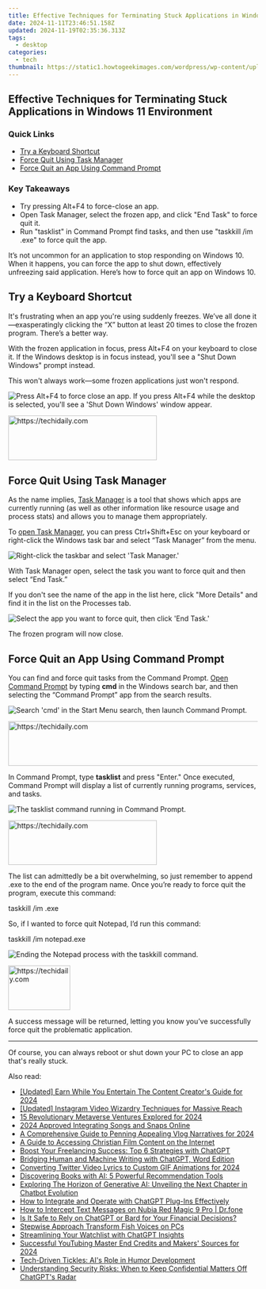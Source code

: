 ```yaml
---
title: Effective Techniques for Terminating Stuck Applications in Windows 11 Environment
date: 2024-11-11T23:46:51.158Z
updated: 2024-11-19T02:35:36.313Z
tags:
  - desktop
categories:
  - tech
thumbnail: https://static1.howtogeekimages.com/wordpress/wp-content/uploads/2024/02/52781818963_ddd89fcf7e_o-4.jpg
---
```


## Effective Techniques for Terminating Stuck Applications in Windows 11 Environment

### Quick Links

* [Try a Keyboard Shortcut](https://instagram-clips.techidaily.com/the-key-to-viral-instagram-posts/)
* [Force Quit Using Task Manager](https://android-unlock.techidaily.com/in-2024-forgot-pattern-lock-heres-how-you-can-unlock-samsung-galaxy-s24-pattern-lock-screen-by-drfone-android/)
* [Force Quit an App Using Command Prompt](https://fox-links.techidaily.com/expertly-crafted-images-with-lut-techniques-in-photoshop-cs6-for-2024/)

### Key Takeaways

* Try pressing Alt+F4 to force-close an app.
* Open Task Manager, select the frozen app, and click "End Task" to force quit it.
* Run "tasklist" in Command Prompt find tasks, and then use "taskkill /im <program>.exe" to force quit the app.

 It’s not uncommon for an application to stop responding on Windows 10\. When it happens, you can force the app to shut down, effectively unfreezing said application. Here’s how to force quit an app on Windows 10.

##  Try a Keyboard Shortcut

 It's frustrating when an app you're using suddenly freezes. We’ve all done it—exasperatingly clicking the “X” button at least 20 times to close the frozen program. There’s a better way.

 With the frozen application in focus, press Alt+F4 on your keyboard to close it. If the Windows desktop is in focus instead, you'll see a "Shut Down Windows" prompt instead.

 This won't always work—some frozen applications just won't respond.

![Press Alt+F4 to force close an app. If you press Alt+F4 while the desktop is selected, you'll see a 'Shut Down Windows' window appear.](https://static1.howtogeekimages.com/wordpress/wp-content/uploads/2024/02/0-altf4-restart-okay-1.png) 

<!-- affiliate ads begin -->
<a href="https://aligracehair.sjv.io/c/5597632/1972693/19272" target="_top" id="1972693">
  <img src="//a.impactradius-go.com/display-ad/19272-1972693" border="0" alt="https://techidaily.com" width="300" height="90"/>
</a>
<img height="0" width="0" src="https://aligracehair.sjv.io/i/5597632/1972693/19272" style="position:absolute;visibility:hidden;" border="0" />
<!-- affiliate ads end -->

##  Force Quit Using Task Manager

 As the name implies, [Task Manager](https://some-skills.techidaily.com/new-unveiling-the-secret-sauce-for-massive-tiktok-content-grabs/) is a tool that shows which apps are currently running (as well as other information like resource usage and process stats) and allows you to manage them appropriately.

 To [open Task Manager](https://youtube-blog.techidaily.com/24-top-15-gaming-capture-utilities/), you can press Ctrl+Shift+Esc on your keyboard or right-click the Windows task bar and select “Task Manager” from the menu.

![Right-click the taskbar and select 'Task Manager.'](https://static1.howtogeekimages.com/wordpress/wp-content/uploads/2024/02/1-open-task-manager.png) 

 With Task Manager open, select the task you want to force quit and then select “End Task.”

 If you don't see the name of the app in the list here, click "More Details" and find it in the list on the Processes tab.

![Select the app you want to force quit, then click 'End Task.'](https://static1.howtogeekimages.com/wordpress/wp-content/uploads/2024/02/2-select-the-app-and-hit-end-task.png) 

 The frozen program will now close.

##  Force Quit an App Using Command Prompt

 You can find and force quit tasks from the Command Prompt. [Open Command Prompt](https://android-frp.techidaily.com/in-2024-step-by-step-tutorial-how-to-bypass-oppo-a78-frp-by-drfone-android/) by typing **cmd** in the Windows search bar, and then selecting the “Command Prompt” app from the search results.

![Search 'cmd' in the Start Menu search, then launch Command Prompt.](https://static1.howtogeekimages.com/wordpress/wp-content/uploads/2024/02/3-launch-command-prompt.png) 

<!-- affiliate ads begin -->
<a href="https://appsumo.8odi.net/c/5597632/2151860/7443" target="_top" id="2151860">
  <img src="//a.impactradius-go.com/display-ad/7443-2151860" border="0" alt="https://techidaily.com" width="728" height="90"/>
</a>
<img height="0" width="0" src="https://appsumo.8odi.net/i/5597632/2151860/7443" style="position:absolute;visibility:hidden;" border="0" />
<!-- affiliate ads end -->

 In Command Prompt, type **tasklist** and press "Enter." Once executed, Command Prompt will display a list of currently running programs, services, and tasks.

![The tasklist command running in Command Prompt.](https://static1.howtogeekimages.com/wordpress/wp-content/uploads/2024/02/4-tasklist.png) 

<!-- affiliate ads begin -->
<a href="https://aligracehair.sjv.io/c/5597632/2080328/19272" target="_top" id="2080328">
  <img src="//a.impactradius-go.com/display-ad/19272-2080328" border="0" alt="https://techidaily.com" width="300" height="90"/>
</a>
<img height="0" width="0" src="https://aligracehair.sjv.io/i/5597632/2080328/19272" style="position:absolute;visibility:hidden;" border="0" />
<!-- affiliate ads end -->

 The list can admittedly be a bit overwhelming, so just remember to append .exe to the end of the program name. Once you’re ready to force quit the program, execute this command:

taskkill /im <program>.exe

 So, if I wanted to force quit Notepad, I’d run this command:

taskkill /im notepad.exe

![Ending the Notepad process with the taskkill command.](https://static1.howtogeekimages.com/wordpress/wp-content/uploads/2024/02/5-kill-notepad.png) 

<!-- affiliate ads begin -->
<a href="https://aligracehair.sjv.io/c/5597632/2135409/19272" target="_top" id="2135409">
  <img src="//a.impactradius-go.com/display-ad/19272-2135409" border="0" alt="https://techidaily.com" width="125" height="90"/>
</a>
<img height="0" width="0" src="https://aligracehair.sjv.io/i/5597632/2135409/19272" style="position:absolute;visibility:hidden;" border="0" />
<!-- affiliate ads end -->

 A success message will be returned, letting you know you’ve successfully force quit the problematic application.

---

 Of course, you can always reboot or shut down your PC to close an app that's really stuck.

<ins class="adsbygoogle"
     style="display:block"
     data-ad-format="autorelaxed"
     data-ad-client="ca-pub-7571918770474297"
     data-ad-slot="1223367746"></ins>

<ins class="adsbygoogle"
     style="display:block"
     data-ad-client="ca-pub-7571918770474297"
     data-ad-slot="8358498916"
     data-ad-format="auto"
     data-full-width-responsive="true"></ins>

<span class="atpl-alsoreadstyle">Also read:</span>
<div><ul>
<li><a href="https://facebook-video-footage.techidaily.com/updated-earn-while-you-entertain-the-content-creators-guide-for-2024/"><u>[Updated] Earn While You Entertain The Content Creator's Guide for 2024</u></a></li>
<li><a href="https://instagram-videos.techidaily.com/updated-instagram-video-wizardry-techniques-for-massive-reach/"><u>[Updated] Instagram Video Wizardry Techniques for Massive Reach</u></a></li>
<li><a href="https://extra-lessons.techidaily.com/15-revolutionary-metaverse-ventures-explored-for-2024/"><u>15 Revolutionary Metaverse Ventures Explored for 2024</u></a></li>
<li><a href="https://extra-support.techidaily.com/2024-approved-integrating-songs-and-snaps-online/"><u>2024 Approved Integrating Songs and Snaps Online</u></a></li>
<li><a href="https://fox-http.techidaily.com/a-comprehensive-guide-to-penning-appealing-vlog-narratives-for-2024/"><u>A Comprehensive Guide to Penning Appealing Vlog Narratives for 2024</u></a></li>
<li><a href="https://video-content-creator.techidaily.com/a-guide-to-accessing-christian-film-content-on-the-internet/"><u>A Guide to Accessing Christian Film Content on the Internet</u></a></li>
<li><a href="https://tech-haven.techidaily.com/boost-your-freelancing-success-top-6-strategies-with-chatgpt/"><u>Boost Your Freelancing Success: Top 6 Strategies with ChatGPT</u></a></li>
<li><a href="https://tech-haven.techidaily.com/bridging-human-and-machine-writing-with-chatgpt-word-edition/"><u>Bridging Human and Machine Writing with ChatGPT, Word Edition</u></a></li>
<li><a href="https://twitter-videos.techidaily.com/converting-twitter-video-lyrics-to-custom-gif-animations-for-2024/"><u>Converting Twitter Video Lyrics to Custom GIF Animations for 2024</u></a></li>
<li><a href="https://tech-haven.techidaily.com/discovering-books-with-ai-5-powerful-recommendation-tools/"><u>Discovering Books with AI: 5 Powerful Recommendation Tools</u></a></li>
<li><a href="https://tech-haven.techidaily.com/exploring-the-horizon-of-generative-ai-unveiling-the-next-chapter-in-chatbot-evolution/"><u>Exploring The Horizon of Generative AI: Unveiling the Next Chapter in Chatbot Evolution</u></a></li>
<li><a href="https://tech-haven.techidaily.com/how-to-integrate-and-operate-with-chatgpt-plug-ins-effectively/"><u>How to Integrate and Operate with ChatGPT Plug-Ins Effectively</u></a></li>
<li><a href="https://android-location-track.techidaily.com/how-to-intercept-text-messages-on-nubia-red-magic-9-pro-drfone-by-drfone-virtual-android/"><u>How to Intercept Text Messages on Nubia Red Magic 9 Pro | Dr.fone</u></a></li>
<li><a href="https://tech-haven.techidaily.com/is-it-safe-to-rely-on-chatgpt-or-bard-for-your-financial-decisions/"><u>Is It Safe to Rely on ChatGPT or Bard for Your Financial Decisions?</u></a></li>
<li><a href="https://extra-lessons.techidaily.com/stepwise-approach-transform-fish-voices-on-pcs/"><u>Stepwise Approach Transform Fish Voices on PCs</u></a></li>
<li><a href="https://tech-haven.techidaily.com/streamlining-your-watchlist-with-chatgpt-insights/"><u>Streamlining Your Watchlist with ChatGPT Insights</u></a></li>
<li><a href="https://youtube-lab.techidaily.com/ssful-youtubing-master-end-credits-and-makers-sources-for-2024/"><u>Successful YouTubing Master End Credits and Makers' Sources for 2024</u></a></li>
<li><a href="https://tech-haven.techidaily.com/tech-driven-tickles-ais-role-in-humor-development/"><u>Tech-Driven Tickles: AI's Role in Humor Development</u></a></li>
<li><a href="https://tech-haven.techidaily.com/understanding-security-risks-when-to-keep-confidential-matters-off-chatgpts-radar/"><u>Understanding Security Risks: When to Keep Confidential Matters Off ChatGPT's Radar</u></a></li>
</ul></div>

